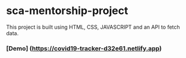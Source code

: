 # sca-mentorship-project
This project is built using HTML, CSS, JAVASCRIPT and an API to fetch data.

### [Demo] (https://covid19-tracker-d32e61.netlify.app)
